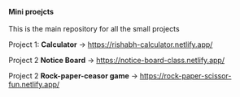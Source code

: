 <b>Mini proejcts</b><br><br>
This is the main repository for all the small projects 

Project 1: <b>Calculator</b> -> https://rishabh-calculator.netlify.app/

Project 2 <b>Notice Board</b> -> https://notice-board-class.netlify.app/

Project 2 <b>Rock-paper-ceasor game</b> -> https://rock-paper-scissor-fun.netlify.app/
                                
